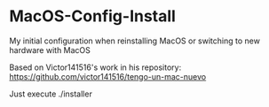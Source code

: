 # MacOS-Config-Install
My initial configuration when reinstalling MacOS or switching to new hardware with MacOS

Based on Victor141516's work in his repository: https://github.com/victor141516/tengo-un-mac-nuevo 

Just execute ./installer
